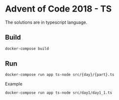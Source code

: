 Advent of Code 2018 - TS
===================

The solutions are in typescript language.

## Build
```bash
docker-compose build
```

## Run
```bash
docker-compose run app ts-node src/{day}/{part}.ts
```
Example
```bash
docker-compose run app ts-node src/day1/day1_1.ts
```
